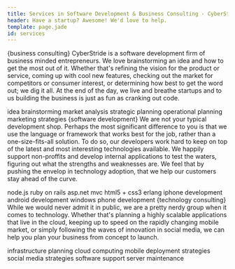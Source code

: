 ```yaml
---
title: Services in Software Development & Business Consulting - CyberStride
header: Have a startup? Awesome! We'd love to help.
template: page.jade
id: services
---
```


{business consulting}
CyberStride is a software development firm of business minded entrepreneurs. We love brainstorming an idea and how to get the most out of it. Whether that's refining the vision for the product or service, coming up with cool new features, checking out the market for competitors or consumer interest, or determining how best to get the word out; we dig it all. At the end of the day, we live and breathe startups and to us building the business is just as fun as cranking out code.

idea brainstorming market analysis strategic planning operational planning marketing strategies
{software development}
We are not your typical development shop. Perhaps the most significant difference to you is that we use the language or framework that works best for the job, rather than a one-size-fits-all solution. To do so, our developers work hard to keep on top of the latest and most interesting technologies available. We happily support non-proffits and develop internal applications to test the waters, figuring out what the strengths and weaknesses are. We feel that by pushing the envelop in technology adoption, that we help our customers stay ahead of the curve. 

node.js ruby on rails asp.net mvc html5 + css3 erlang iphone development android development windows phone development
{technology consulting}
While we would never admit it in public, we are a pretty nerdy group when it comes to technology. Whether that's planning a highly scalable applications that live in the cloud, keeping up to speed on the rapidly changing mobile market, or simply following the waves of innovation in social media, we can help you plan your business from concept to launch. 

infrastructure planning cloud computing mobile deployment strategies social media strategies software support server maintenance